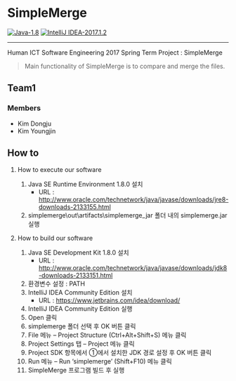 # SimpleMerge
[![Java-1.8](https://img.shields.io/badge/Java-1.8-brightgreen.svg)]()
[![IntelliJ IDEA-2017.1.2](https://img.shields.io/badge/IntelliJ%20IDEA-2017.1.2-blue.svg)]()
***
Human ICT Software Engineering 2017 Spring Term Project : SimpleMerge
>Main functionality of SimpleMerge is to compare and merge the files. 

## Team1
### Members
- Kim Dongju
- Kim Youngjin

## How to
1. How to execute our software
    1. Java SE Runtime Environment 1.8.0 설치
        - URL : http://www.oracle.com/technetwork/java/javase/downloads/jre8-downloads-2133155.html
    2. simplemerge\out\artifacts\simplemerge_jar 폴더 내의 simplemerge.jar 실행

2. How to build our software
    1. Java SE Development Kit 1.8.0 설치
        - URL : http://www.oracle.com/technetwork/java/javase/downloads/jdk8-downloads-2133151.html
    2. 환경변수 설정 : PATH
    3. IntelliJ IDEA Community Edition 설치
        - URL : https://www.jetbrains.com/idea/download/
    4. IntelliJ IDEA Community Edition 실행
    5. Open 클릭
    6. simplemerge 폴더 선택 후 OK 버튼 클릭
    7. File 메뉴 – Project Structure (Ctrl+Alt+Shift+S) 메뉴 클릭
    8. Project Settings 탭 – Project 메뉴 클릭
    9. Project SDK 항목에서 ①에서 설치한 JDK 경로 설정 후 OK 버튼 클릭
    10. Run 메뉴 – Run ‘simplemerge’ (Shift+F10) 메뉴 클릭
    11. SimpleMerge 프로그램 빌드 후 실행